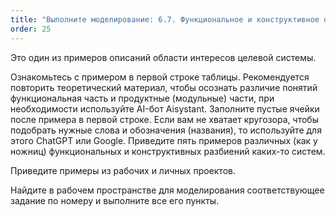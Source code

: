 ```yaml
---
title: "Выполните моделирование: 6.7. Функциональное и конструктивное описания"
order: 25
---
```




Это один из примеров описаний области интересов целевой системы.

Ознакомьтесь с примером в первой строке таблицы. Рекомендуется повторить теоретический материал, чтобы осознать различие понятий функциональная часть и продуктные (модульные) части, при необходимости используйте AI-бот Aisystant. Заполните пустые ячейки после примера в первой строке. Если вам не хватает кругозора, чтобы подобрать нужные слова и обозначения (названия), то используйте для этого ChatGPT или Google. Приведите пять примеров различных (как у ножниц) функциональных и конструктивных разбиений каких-то систем.

Приведите примеры из рабочих и личных проектов.

Найдите в рабочем пространстве для моделирования соответствующее задание по номеру и выполните все его пункты.

